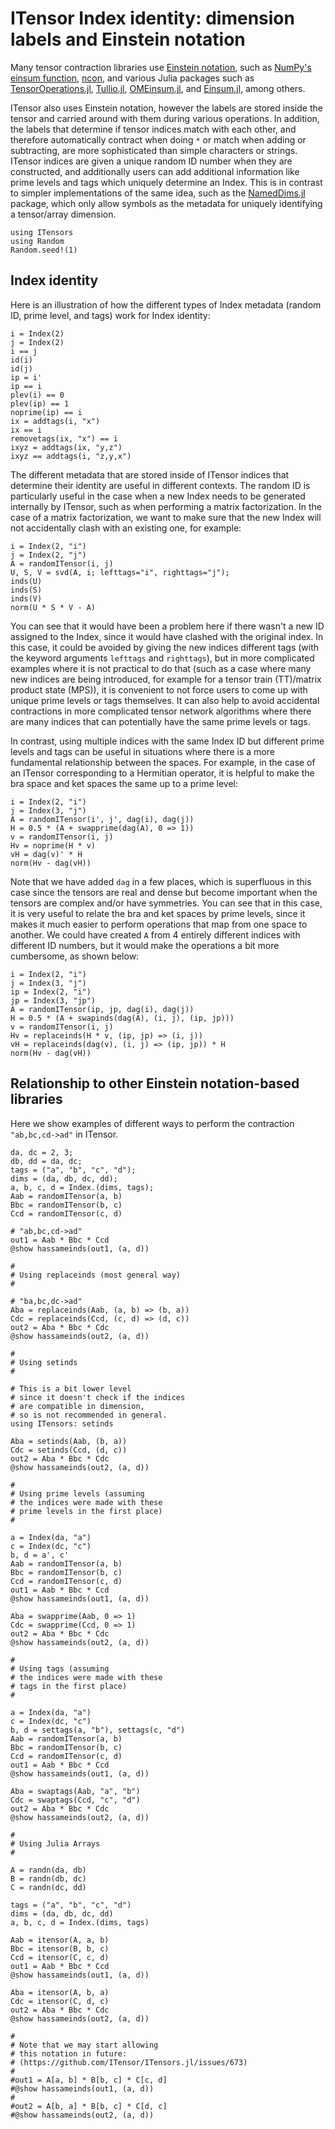 # ITensor Index identity: dimension labels and Einstein notation

Many tensor contraction libraries use [Einstein notation](https://en.wikipedia.org/wiki/Einstein_notation),
such as [NumPy's einsum function](https://numpy.org/doc/stable/reference/generated/numpy.einsum.html), [ncon](https://arxiv.org/abs/1402.0939), and various Julia packages such as [TensorOperations.jl](https://github.com/Jutho/TensorOperations.jl), [Tullio.jl](https://github.com/mcabbott/Tullio.jl), [OMEinsum.jl](https://github.com/under-Peter/OMEinsum.jl), and [Einsum.jl](https://github.com/ahwillia/Einsum.jl), among others.

ITensor also uses Einstein notation, however the labels are stored inside the tensor and carried around with them during various operations. In addition, the labels that determine if tensor indices match with each other, and therefore automatically contract when doing `*` or match when adding or subtracting, are more sophisticated than simple characters or strings. ITensor indices are given a unique random ID number when they are constructed, and additionally users can add additional information like prime levels and tags which uniquely determine an Index. This is in contrast to simpler implementations of the same idea, such as the [NamedDims.jl](https://github.com/invenia/NamedDims.jl) package, which only allow symbols as the metadata for uniquely identifying a tensor/array dimension.

```@setup itensor
using ITensors
using Random
Random.seed!(1)
```

## Index identity

Here is an illustration of how the different types of Index metadata (random ID, prime level, and tags) work for Index identity:
```@repl itensor
i = Index(2)
j = Index(2)
i == j
id(i)
id(j)
ip = i'
ip == i
plev(i) == 0
plev(ip) == 1
noprime(ip) == i
ix = addtags(i, "x")
ix == i
removetags(ix, "x") == i
ixyz = addtags(ix, "y,z")
ixyz == addtags(i, "z,y,x")
```

The different metadata that are stored inside of ITensor indices that determine their identity are useful in different contexts. The random ID is particularly useful in the case when a new Index needs to be generated internally by ITensor, such as when performing a matrix factorization. In the case of a matrix factorization, we want to make sure that the new Index will not accidentally clash with an existing one, for example:
```@repl itensor
i = Index(2, "i")
j = Index(2, "j")
A = randomITensor(i, j)
U, S, V = svd(A, i; lefttags="i", righttags="j");
inds(U)
inds(S)
inds(V)
norm(U * S * V - A)
```
You can see that it would have been a problem here if there wasn't a new ID assigned to the Index, since it would have clashed with the original index. In this case, it could be avoided by giving the new indices different tags (with the keyword arguments `lefttags` and `righttags`), but in more complicated examples where it is not practical to do that (such as a case where many new indices are being introduced, for example for a tensor train (TT)/matrix product state (MPS)), it is convenient to not force users to come up with unique prime levels or tags themselves. It can also help to avoid accidental contractions in more complicated tensor network algorithms where there are many indices that can potentially have the same prime levels or tags.

In contrast, using multiple indices with the same Index ID but different prime levels and tags can be useful in situations where there is a more fundamental relationship between the spaces. For example, in the case of an ITensor corresponding to a Hermitian operator, it is helpful to make the bra space and ket spaces the same up to a prime level:
```repl itensor
i = Index(2, "i")
j = Index(3, "j")
A = randomITensor(i', j', dag(i), dag(j))
H = 0.5 * (A + swapprime(dag(A), 0 => 1))
v = randomITensor(i, j)
Hv = noprime(H * v)
vH = dag(v)' * H
norm(Hv - dag(vH))
```
Note that we have added `dag` in a few places, which is superfluous in this case since the tensors are real and dense but become important when the tensors are complex and/or have symmetries.
You can see that in this case, it is very useful to relate the bra and ket spaces by prime levels, since it makes it much easier to perform operations that map from one space to another. We could have created `A` from 4 entirely different indices with different ID numbers, but it would make the operations a bit more cumbersome, as shown below:
```@repl itensor
i = Index(2, "i")
j = Index(3, "j")
ip = Index(2, "i")
jp = Index(3, "jp")
A = randomITensor(ip, jp, dag(i), dag(j))
H = 0.5 * (A + swapinds(dag(A), (i, j), (ip, jp)))
v = randomITensor(i, j)
Hv = replaceinds(H * v, (ip, jp) => (i, j))
vH = replaceinds(dag(v), (i, j) => (ip, jp)) * H
norm(Hv - dag(vH))
```

## Relationship to other Einstein notation-based libraries

Here we show examples of different ways to perform the contraction
`"ab,bc,cd->ad"` in ITensor.

```@repl itensor
da, dc = 2, 3;
db, dd = da, dc;
tags = ("a", "b", "c", "d");
dims = (da, db, dc, dd);
a, b, c, d = Index.(dims, tags);
Aab = randomITensor(a, b)
Bbc = randomITensor(b, c)
Ccd = randomITensor(c, d)

# "ab,bc,cd->ad"
out1 = Aab * Bbc * Ccd
@show hassameinds(out1, (a, d))

#
# Using replaceinds (most general way)
#

# "ba,bc,dc->ad"
Aba = replaceinds(Aab, (a, b) => (b, a))
Cdc = replaceinds(Ccd, (c, d) => (d, c))
out2 = Aba * Bbc * Cdc
@show hassameinds(out2, (a, d))

#
# Using setinds
#

# This is a bit lower level
# since it doesn't check if the indices
# are compatible in dimension,
# so is not recommended in general.
using ITensors: setinds

Aba = setinds(Aab, (b, a))
Cdc = setinds(Ccd, (d, c))
out2 = Aba * Bbc * Cdc
@show hassameinds(out2, (a, d))

#
# Using prime levels (assuming
# the indices were made with these
# prime levels in the first place)
#

a = Index(da, "a")
c = Index(dc, "c")
b, d = a', c'
Aab = randomITensor(a, b)
Bbc = randomITensor(b, c)
Ccd = randomITensor(c, d)
out1 = Aab * Bbc * Ccd
@show hassameinds(out1, (a, d))

Aba = swapprime(Aab, 0 => 1)
Cdc = swapprime(Ccd, 0 => 1)
out2 = Aba * Bbc * Cdc
@show hassameinds(out2, (a, d))

#
# Using tags (assuming
# the indices were made with these
# tags in the first place)
#

a = Index(da, "a")
c = Index(dc, "c")
b, d = settags(a, "b"), settags(c, "d")
Aab = randomITensor(a, b)
Bbc = randomITensor(b, c)
Ccd = randomITensor(c, d)
out1 = Aab * Bbc * Ccd
@show hassameinds(out1, (a, d))

Aba = swaptags(Aab, "a", "b")
Cdc = swaptags(Ccd, "c", "d")
out2 = Aba * Bbc * Cdc
@show hassameinds(out2, (a, d))

#
# Using Julia Arrays
#

A = randn(da, db)
B = randn(db, dc)
C = randn(dc, dd)

tags = ("a", "b", "c", "d")
dims = (da, db, dc, dd)
a, b, c, d = Index.(dims, tags)

Aab = itensor(A, a, b)
Bbc = itensor(B, b, c)
Ccd = itensor(C, c, d)
out1 = Aab * Bbc * Ccd
@show hassameinds(out1, (a, d))

Aba = itensor(A, b, a)
Cdc = itensor(C, d, c)
out2 = Aba * Bbc * Cdc
@show hassameinds(out2, (a, d))

#
# Note that we may start allowing
# this notation in future:
# (https://github.com/ITensor/ITensors.jl/issues/673)
#
#out1 = A[a, b] * B[b, c] * C[c, d]
#@show hassameinds(out1, (a, d))
#
#out2 = A[b, a] * B[b, c] * C[d, c]
#@show hassameinds(out2, (a, d))
```

